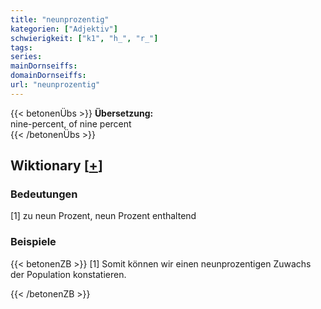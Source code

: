 ```yaml
---
title: "neunprozentig"
kategorien: ["Adjektiv"]
schwierigkeit: ["k1", "h_", "r_"]
tags:
series:
mainDornseiffs:
domainDornseiffs:
url: "neunprozentig"
---
```


{{< betonenÜbs >}}
**Übersetzung:**  
nine-percent, of nine percent  
{{< /betonenÜbs >}}

## Wiktionary [[+](https://de.wiktionary.org/wiki/neunprozentig)]

### Bedeutungen
[1] zu neun Prozent, neun Prozent enthaltend  

### Beispiele
{{< betonenZB >}}
[1] Somit können wir einen neunprozentigen Zuwachs der Population konstatieren.  

{{< /betonenZB >}}


